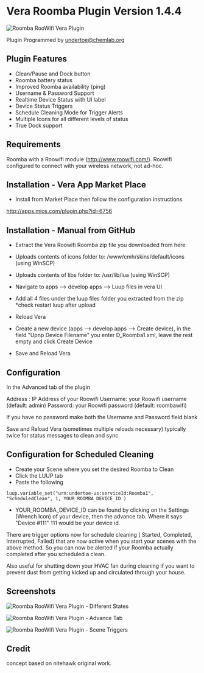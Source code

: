 Vera Roomba Plugin Version 1.4.4
===========
![Roomba RooWifi Vera Plugin](https://dl.dropboxusercontent.com/u/617004/Roomba/APPICON_LG.png "Roomba RooWifi Vera Plugin")

Plugin Programmed by undertoe@chemlab.org

Plugin Features
-----------

- Clean/Pause and Dock button
- Roomba battery status
- Improved Roomba availability (ping)
- Username & Password Support
- Realtime Device Status with UI label
- Device Status Triggers
- Schedule Cleaning Mode for Trigger Alerts
- Multiple Icons for all different levels of status
- True Dock support


Requirements
-----------

Roomba with a Roowifi module (http://www.roowifi.com/).
Roowifi configured to connect with your wireless network, not ad-hoc.

Installation - Vera App Market Place
-----------

- Install from Market Place then follow the configuration instructions

http://apps.mios.com/plugin.php?id=6756

Installation - Manual from GitHub
-----------

- Extract the Vera Roowifi Roomba zip file you downloaded from here 

- Uploads contents of icons folder to: /www/cmh/skins/default/icons (using WinSCP)

- Uploads contents of libs folder to: /usr/lib/lua (using WinSCP)

- Navigate to apps --> develop apps --> Luup files in vera UI

- Add all 4 files under the luup files folder you extracted from the zip *check restart luup after upload

- Reload Vera

- Create a new device (apps --> develop apps --> Create device), in the field "Upnp Device Filename" you enter D_Roomba1.xml, leave the rest empty and click Create Device

- Save and Reload Vera

Configuration
-----------

In the Advanced tab of the plugin

Address : IP Address of your Roowifi
Username: your Roowifi username (default: admin)
Password: your Roowifi password (default: roombawifi)

If you have no password make both the Username and Password field blank

Save and Reload Vera (sometimes multiple reloads necessary)	typically twice for status messages to clean and sync

Configuration for Scheduled Cleaning
-----------

- Create your Scene where you set the desired Roomba to Clean
- Click the LUUP tab
- Paste the following 

```
luup.variable_set("urn:undertoe-us:serviceId:Roomba1", "ScheduledClean", 1, YOUR_ROOMBA_DEVICE_ID )
```

* YOUR_ROOMBA_DEVICE_ID can be found by clicking on the Settings (Wrench Icon) of your device, then the advance tab. Where it says "Device #111" 111 would be your device id.

There are trigger options now for schedule cleaning ( Started, Completed, Interrupted, Failed) that are now active when you
start your scenes with the above method. So you can now be alerted if your Roomba actually completed after you scheduled a clean.

Also useful for shutting down your HVAC fan during cleaning if you want to prevent dust from getting kicked up and circulated through your
house.


Screenshots
-----------

![Roomba RooWifi Vera Plugin - Different States](https://dl.dropboxusercontent.com/u/617004/Roomba/Screenshot-2.jpg "Roomba RooWifi Vera Plugin - Different States")

![Roomba RooWifi Vera Plugin - Advance Tab](https://dl.dropboxusercontent.com/u/617004/Roomba/Screenshot-1.jpg "Roomba RooWifi Vera Plugin - Advance Tab")

![Roomba RooWifi Vera Plugin - Scene Triggers](https://dl.dropboxusercontent.com/u/617004/Roomba/Roomba-Triggers.jpg "Roomba RooWifi Vera Plugin - Scene Triggers")

Credit
-----------

concept based on nitehawk original work.